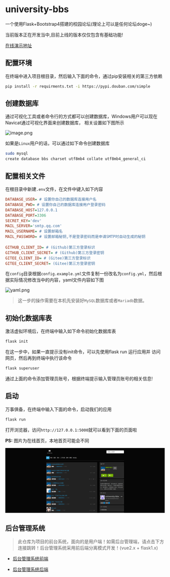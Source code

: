 # university-bbs
一个使用Flask+Bootstrap4搭建的校园论坛(理论上可以是任何论坛doge~)

当前版本正在开发当中,目前上线的版本仅仅包含有基础功能!

[在线演示地址](http://bbs.2dogz.cn)

## 配置环境
在终端中进入项目根目录，然后输入下面的命令，通过pip安装相关的第三方依赖
```bash
pip install -r requirments.txt -i https://pypi.douban.com/simple
```

## 创建数据库
通过可视化工具或者命令行的方式都可以创建数据库，Windows用户可以现在Navicat通过可视化界面来创建数据库，
相关设置如下图所示

![image.png](https://7.dusays.com/2021/04/14/2b7ee15a6628d.png)

如果是`Linux`用户的话，可以通过如下命令创建数据库
```bash
sudo mysql
create database bbs charset utf8mb4 collate utf8mb4_general_ci
```

## 配置相关文件
在根目录中新建`.env`文件，在文件中键入如下内容
```ini
DATABASE_USER= # 设置你自己的数据库连接用户名
DATABASE_PWD= # 设置你自己的数据库连接用户登录密码
DATABASE_HOST=127.0.0.1
DATABASE_PORT=3306
SECRET_KEY='dev'
MAIL_SERVER='smtp.qq.com'
MAIL_USERNAME= # 设置邮箱名
MAIL_PASSWORD= # 设置邮箱秘钥,不是登录密码而是申请SMTP时自动生成的秘钥

GITHUB_CLIENT_ID= # (Github)第三方登录标识 
GITHUB_CLIENT_SECRET= # (Github)第三方登录密钥
GITEE_CLIENT_ID= # (Gitee)第三方登录标识
GITEE_CLIENT_SECRET= (Gitee)第三方登录密钥
```

在`config`目录根据`config.example.yml`文件复制一份改名为`config.yml`，然后根据实际情况修改当中的内容，yaml文件内容如下图

![yaml.png](https://gitee.com/weiijang/image-bed/raw/master/images/image.png)
> 这一步的操作需要在本机先安装好`MySQL`数据库或者`Mariadb`数据。

## 初始化数据库表
激活虚拟环境后，在终端中输入如下命令初始化数据库表
```bash
flask init
```
在这一步中，如果一直提示没有init命令，可以先使用flask run 运行应用并
访问网页，然后再到终端中执行该命令
```bash
flask superuser
```
通过上面的命令添加管理员账号，根据终端提示输入管理员账号的相关信息!

## 启动
万事俱备，在终端中输入下面的命令，启动我们的应用
```bash
flask run
```

打开浏览器，访问`http://127.0.0.1:5000`就可以看到下面的页面啦

**PS:** 图片为在线首页，本地首页可能会不同

![image.png](images/index.png)

## 后台管理系统

> 此仓库为项目的前台系统，面向的是用户端！如需后台管理端，请点击下方连接跳转！后台管理系统采用前后端分离模式开发！(vue2.x + flask1.x)

- [后台管理系统前端](https://github.com/weijiang1994/bbs-admin-frontend)

- [后台管理系统后端](https://github.com/weijiang1994/bbs-admin-backend)
  
  
